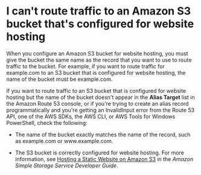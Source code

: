# I can't route traffic to an Amazon S3 bucket that's configured for website hosting<a name="troubleshooting-s3-bucket-website-hosting"></a>

When you configure an Amazon S3 bucket for website hosting, you must give the bucket the same name as the record that you want to use to route traffic to the bucket\. For example, if you want to route traffic for example\.com to an S3 bucket that is configured for website hosting, the name of the bucket must be example\.com\.

If you want to route traffic to an S3 bucket that is configured for website hosting but the name of the bucket doesn't appear in the **Alias Target** list in the Amazon Route 53 console, or if you're trying to create an alias record programmatically and you're getting an InvalidInput error from the Route 53 API, one of the AWS SDKs, the AWS CLI, or AWS Tools for Windows PowerShell, check the following:

+ The name of the bucket exactly matches the name of the record, such as example\.com or www\.example\.com\.

+ The S3 bucket is correctly configured for website hosting\. For more information, see [Hosting a Static Website on Amazon S3](http://docs.aws.amazon.com/AmazonS3/latest/dev/WebsiteHosting.html) in the *Amazon Simple Storage Service Developer Guide*\.